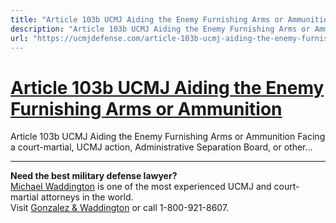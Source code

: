```yaml
---
title: "Article 103b UCMJ Aiding the Enemy Furnishing Arms or Ammunition"
description: "Article 103b UCMJ Aiding the Enemy Furnishing Arms or Ammunition Facing a court-martial, UCMJ action, Administrative Separation Board, or other..."
url: "https://ucmjdefense.com/article-103b-ucmj-aiding-the-enemy-furnishing-arms-or-ammunition.html"
---
```


# [Article 103b UCMJ Aiding the Enemy Furnishing Arms or Ammunition](https://ucmjdefense.com/article-103b-ucmj-aiding-the-enemy-furnishing-arms-or-ammunition.html)

Article 103b UCMJ Aiding the Enemy Furnishing Arms or Ammunition Facing a court-martial, UCMJ action, Administrative Separation Board, or other...

---

**Need the best military defense lawyer?**  
[Michael Waddington](https://ucmjdefense.com/attorneys/michael-stewart-waddington-partner.html) is one of the most experienced UCMJ and court-martial attorneys in the world.  
Visit [Gonzalez & Waddington](https://ucmjdefense.com) or call 1-800-921-8607.
